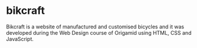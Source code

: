 # bikcraft
Bikcraft is a website of manufactured and customised bicycles and it was developed during the Web Design course of Origamid using HTML, CSS and JavaScript.  
